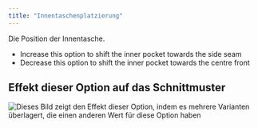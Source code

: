 ```yaml
---
title: "Innentaschenplatzierung"
---
```


Die Position der Innentasche.

- Increase this option to shift the inner pocket towards the side seam
- Decrease this option to shift the inner pocket towards the centre front

## Effekt dieser Option auf das Schnittmuster

![Dieses Bild zeigt den Effekt dieser Option, indem es mehrere Varianten überlagert, die einen anderen Wert für diese Option haben](jaeger_innerpocketplacement_sample.svg "Effekt dieser Option auf das Schnittmuster")

